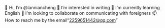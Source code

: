 👋 Hi, I’m @lanniancheng
👀 I’m interested in writing
🌱 I’m currently learning English
💞️ I’m looking to collaborate on communicating with foreigners
📫 How to reach me by the email“2259651442@qq.com”


<!---
lanniancheng/lanniancheng is a ✨ special ✨ repository because its `README.md` (this file) appears on your GitHub profile.
You can click the Preview link to take a look at your changes.
--->
